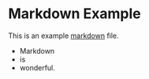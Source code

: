 # Markdown Example

This is an example [markdown](https://daringfireball.net/projects/markdown/) file.

- Markdown
- is
- wonderful.
